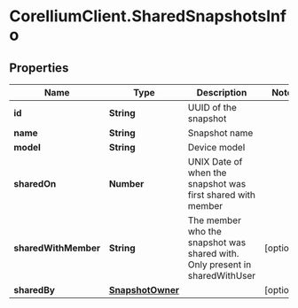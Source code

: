 # CorelliumClient.SharedSnapshotsInfo

## Properties

Name | Type | Description | Notes
------------ | ------------- | ------------- | -------------
**id** | **String** | UUID of the snapshot | 
**name** | **String** | Snapshot name | 
**model** | **String** | Device model | 
**sharedOn** | **Number** | UNIX Date of when the snapshot was first shared with member | 
**sharedWithMember** | **String** | The member who the snapshot was shared with. Only present in sharedWithUser | [optional] 
**sharedBy** | [**SnapshotOwner**](SnapshotOwner.md) |  | [optional] 


